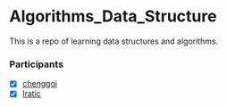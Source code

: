 Algorithms_Data_Structure
=========================

This is a repo of learning data structures and algorithms. 


### Participants
- [x] [chenggoi](https://github.com/lratic)
- [x] [lratic](https://github.com/chenggoi)
